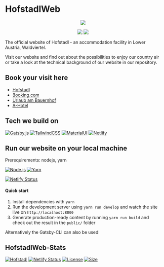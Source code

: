 # HofstadlWeb

<p align="center">
  <a href="https://hofstadl.tk/">
    <img src="/src/data/images/start/parallaxFront.png"></a>
</p>

<p align="center">
  <a href="https://www.facebook.com/BiobauernhofLiebhart/">
    <img src="https://img.shields.io/badge/Facebook-1877F2?style=for-the-badge&logo=facebook&logoColor=white"></a>
  <a href="https://www.instagram.com/hofstadl_liebhart/">
    <img src="https://img.shields.io/badge/Instagram-E4405F?style=for-the-badge&logo=instagram&logoColor=white"></a>
</p>

The official website of Hofstadl - an accommodation facility in Lower Austria, Waldviertel. 

Visit our website and find out about the possibilities to enjoy our country air or take a look at the technical background of our website in our repository.

## Book your visit here

* [Hofstadl](https://www.hofstadl.tk)
* [Booking.com](http://www.booking.com/Share-CzKh43)
* [Urlaub am Bauernhof](https://www.urlaubambauernhof.at/de/hoefe/liebhart)
* [A-Hotel](https://www.a-hotel.com/de/osterreich/238364-merkenbrechts/6847654-1-hofstadl-sonja-liebhart/)

## Tech we build on

[![Gatsby.js](https://img.shields.io/badge/Gatsby-663399?style=for-the-badge&logo=gatsby&logoColor=white)](https://www.gatsbyjs.com)
[![TailwindCSS](https://img.shields.io/badge/Tailwind_CSS-38B2AC?style=for-the-badge&logo=tailwind-css&logoColor=white)](https://tailwindcss.com)
[![MaterialUI](https://img.shields.io/badge/Material--UI-0081CB?style=for-the-badge&logo=material-ui&logoColor=white)](https://mui.com)
[![Netlify](https://img.shields.io/badge/Netlify-00C7B7?style=for-the-badge&logo=netlify&logoColor=white)](https://www.netlify.com)

## Run our website on your local machine

Prerequirements: nodejs, yarn

[![Node.js](https://img.shields.io/badge/node%2Ejs-@latest-brightgreen.svg?style=for-the-badge)](https://nodejs.org/en/download/)
[![Yarn](https://img.shields.io/badge/yarn-@latest-brightgreen.svg?style=for-the-badge)](https://classic.yarnpkg.com/lang/en/docs/install/#mac-stable)


[![Netlify Status](https://img.shields.io/yarn?label=Yarn&logo=yarn&logoColor=white&style=for-the-badge)](https://app.netlify.com/sites/hofstadl/deploys)

#### Quick start

1. Install dependencies with `yarn`
2. Run the development server using `yarn run develop` and watch the site live on `http://localhost:8000`
3. Generate production-ready content by running `yarn run build` and check out the result in the `public/` folder

Alternatively the Gatsby-CLI can also be used

## HofstadlWeb-Stats

[![Hofstadl](https://img.shields.io/website-up-down-green-red/http/hofstadl.tk.svg?style=for-the-badge)](https://www.hofstadl.tk)
[![Netlify Status](https://img.shields.io/netlify/ce7b6847-036d-406d-b97d-4e4b876907d8?label=Netlify&logo=netlify&logoColor=white&style=for-the-badge)](https://app.netlify.com/sites/hofstadl/deploys)
[![License](https://img.shields.io/github/license/Hofstadl/HofstadlWeb.svg?style=for-the-badge)](https://github.com/Hofstadl/HofstadlWeb/blob/main/LICENSE)
[![Size](https://img.shields.io/github/repo-size/Hofstadl/HofstadlWeb?logo=GitHub&style=for-the-badge&logo=repo-size&logoColor=white)](https://github.com/Hofstadl/HofstadlWeb/)
